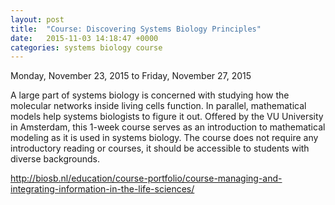 ```yaml
---
layout: post
title:  "Course: Discovering Systems Biology Principles"
date:   2015-11-03 14:18:47 +0000
categories: systems biology course
---
```


Monday, November 23, 2015 to Friday, November 27, 2015

A large part of systems biology is concerned with studying how the molecular networks inside living cells function. In parallel, mathematical models help systems biologists to figure it out. Offered by the VU University in Amsterdam, this 1-week course serves as an introduction to mathematical modeling as it is used in systems biology. The course does not require any introductory reading or courses, it should be accessible to students with diverse backgrounds.

http://biosb.nl/education/course-portfolio/course-managing-and-integrating-information-in-the-life-sciences/﻿

